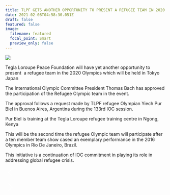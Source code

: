 ```yaml
---
title: TLPF GETS ANOTHER OPPORTUNITY TO PRESENT A REFUGEE TEAM IN 2020
date: 2021-02-08T04:58:30.051Z
draft: false
featured: false
image:
  filename: featured
  focal_point: Smart
  preview_only: false
---
```

![](https://web.archive.org/web/20181118164522im_/http://teglapeacefoundation.org/wp-content/uploads/2018/10/5-800x600.jpg)

Tegla Loroupe Peace Foundation will have yet another opportunity to present  a refugee team in the 2020 Olympics which will be held in Tokyo Japan

The International Olympic Committee President Thomas Bach has approved the participation of the Refugee Olympic team in the event.

The approval follows a request made by TLPF refugee Olympian Yiech Pur Biel in Buenos Aires, Argentina during the 133rd IOC session.

Pur Biel is training at the Tegla Loroupe refugee training centre in Ngong, Kenya

This will be the second time the refugee Olympic team will participate after a ten member team show cased an exemplary performance in the 2016 Olympics in Rio De Janeiro, Brazil.

This initiative is a continuation of IOC commitment in playing its role in addressing global refugee crisis.

![previous arrow](data:image/svg+xml;base64,PHN2ZyB3aWR0aD0iMzIiIGhlaWdodD0iMzIiIHZpZXdCb3g9IjAgMCAzMiAzMiIgeG1sbnM9Imh0dHA6Ly93d3cudzMub3JnLzIwMDAvc3ZnIj48cGF0aCBkPSJNMTEuNDMzIDE1Ljk5MkwyMi42OSA1LjcxMmMuMzkzLS4zOS4zOTMtMS4wMyAwLTEuNDItLjM5My0uMzktMS4wMy0uMzktMS40MjMgMGwtMTEuOTggMTAuOTRjLS4yMS4yMS0uMy40OS0uMjg1Ljc2LS4wMTUuMjguMDc1LjU2LjI4NC43N2wxMS45OCAxMC45NGMuMzkzLjM5IDEuMDMuMzkgMS40MjQgMCAuMzkzLS40LjM5My0xLjAzIDAtMS40MmwtMTEuMjU3LTEwLjI5IiBmaWxsPSIjZmZmZmZmIiBvcGFjaXR5PSIwLjgiIGZpbGwtcnVsZT0iZXZlbm9kZCIvPjwvc3ZnPg==)

![next arrow](data:image/svg+xml;base64,PHN2ZyB3aWR0aD0iMzIiIGhlaWdodD0iMzIiIHZpZXdCb3g9IjAgMCAzMiAzMiIgeG1sbnM9Imh0dHA6Ly93d3cudzMub3JnLzIwMDAvc3ZnIj48cGF0aCBkPSJNMTAuNzIyIDQuMjkzYy0uMzk0LS4zOS0xLjAzMi0uMzktMS40MjcgMC0uMzkzLjM5LS4zOTMgMS4wMyAwIDEuNDJsMTEuMjgzIDEwLjI4LTExLjI4MyAxMC4yOWMtLjM5My4zOS0uMzkzIDEuMDIgMCAxLjQyLjM5NS4zOSAxLjAzMy4zOSAxLjQyNyAwbDEyLjAwNy0xMC45NGMuMjEtLjIxLjMtLjQ5LjI4NC0uNzcuMDE0LS4yNy0uMDc2LS41NS0uMjg2LS43NkwxMC43MiA0LjI5M3oiIGZpbGw9IiNmZmZmZmYiIG9wYWNpdHk9IjAuOCIgZmlsbC1ydWxlPSJldmVub2RkIi8+PC9zdmc+)

![Slider](data:image/svg+xml;base64,PHN2ZyB4bWxucz0iaHR0cDovL3d3dy53My5vcmcvMjAwMC9zdmciIHZlcnNpb249IjEuMCIgd2lkdGg9IjEyMDAiIGhlaWdodD0iNTAwIiA+PC9zdmc+)